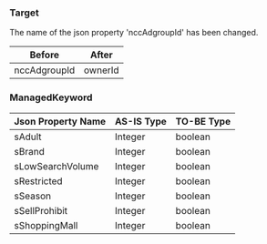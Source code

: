 ### Target
The name of the json property 'nccAdgroupId' has been changed.

Before| After
---------------------|---------------
nccAdgroupId | ownerId


### ManagedKeyword
Json Property Name | AS-IS Type | TO-BE Type
------------------|---------------------|---------------
sAdult | Integer | boolean 
sBrand | Integer | boolean
sLowSearchVolume | Integer | boolean
sRestricted | Integer | boolean
sSeason  | Integer | boolean
sSellProhibit | Integer | boolean
sShoppingMall | Integer | boolean


